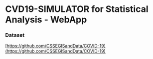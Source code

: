 # CVD19-SIMULATOR for Statistical Analysis - WebApp  




### Dataset
[https://github.com/CSSEGISandData/COVID-19](https://github.com/CSSEGISandData/COVID-19)